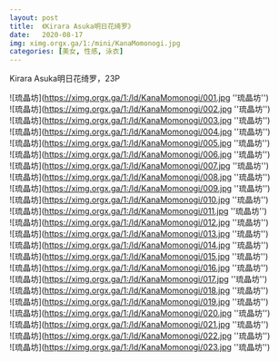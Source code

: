 ```yaml
---
layout: post
title:  《Kirara Asuka明日花绮罗》
date:   2020-08-17
img: ximg.orgx.ga/1:/mini/KanaMomonogi.jpg
categories: [美女, 性感, 泳衣]
---
```


Kirara Asuka明日花绮罗，23P

![琉晶坊](https://ximg.orgx.ga/1:/ld/KanaMomonogi/001.jpg ''琉晶坊'') <br>
![琉晶坊](https://ximg.orgx.ga/1:/ld/KanaMomonogi/002.jpg ''琉晶坊'') <br>
![琉晶坊](https://ximg.orgx.ga/1:/ld/KanaMomonogi/003.jpg ''琉晶坊'') <br>
![琉晶坊](https://ximg.orgx.ga/1:/ld/KanaMomonogi/004.jpg ''琉晶坊'') <br>
![琉晶坊](https://ximg.orgx.ga/1:/ld/KanaMomonogi/005.jpg ''琉晶坊'') <br>
![琉晶坊](https://ximg.orgx.ga/1:/ld/KanaMomonogi/006.jpg ''琉晶坊'') <br>
![琉晶坊](https://ximg.orgx.ga/1:/ld/KanaMomonogi/007.jpg ''琉晶坊'') <br>
![琉晶坊](https://ximg.orgx.ga/1:/ld/KanaMomonogi/008.jpg ''琉晶坊'') <br>
![琉晶坊](https://ximg.orgx.ga/1:/ld/KanaMomonogi/009.jpg ''琉晶坊'') <br>
![琉晶坊](https://ximg.orgx.ga/1:/ld/KanaMomonogi/010.jpg ''琉晶坊'') <br>
![琉晶坊](https://ximg.orgx.ga/1:/ld/KanaMomonogi/011.jpg ''琉晶坊'') <br>
![琉晶坊](https://ximg.orgx.ga/1:/ld/KanaMomonogi/012.jpg ''琉晶坊'') <br>
![琉晶坊](https://ximg.orgx.ga/1:/ld/KanaMomonogi/013.jpg ''琉晶坊'') <br>
![琉晶坊](https://ximg.orgx.ga/1:/ld/KanaMomonogi/014.jpg ''琉晶坊'') <br>
![琉晶坊](https://ximg.orgx.ga/1:/ld/KanaMomonogi/015.jpg ''琉晶坊'') <br>
![琉晶坊](https://ximg.orgx.ga/1:/ld/KanaMomonogi/016.jpg ''琉晶坊'') <br>
![琉晶坊](https://ximg.orgx.ga/1:/ld/KanaMomonogi/017.jpg ''琉晶坊'') <br>
![琉晶坊](https://ximg.orgx.ga/1:/ld/KanaMomonogi/018.jpg ''琉晶坊'') <br>
![琉晶坊](https://ximg.orgx.ga/1:/ld/KanaMomonogi/019.jpg ''琉晶坊'') <br>
![琉晶坊](https://ximg.orgx.ga/1:/ld/KanaMomonogi/020.jpg ''琉晶坊'') <br>
![琉晶坊](https://ximg.orgx.ga/1:/ld/KanaMomonogi/021.jpg ''琉晶坊'') <br>
![琉晶坊](https://ximg.orgx.ga/1:/ld/KanaMomonogi/022.jpg ''琉晶坊'') <br>
![琉晶坊](https://ximg.orgx.ga/1:/ld/KanaMomonogi/023.jpg ''琉晶坊'') <br>
